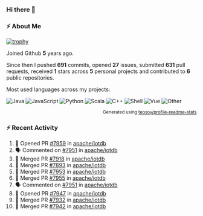 ### Hi there 👋

### :zap: About Me

[![trophy](https://github-profile-trophy.vercel.app/?username=HTHou&theme=onedark)](https://github.com/ryo-ma/github-profile-trophy)
   
Joined Github **5** years ago.

Since then I pushed **691** commits, opened **27** issues, submitted **631** pull requests, received **1** stars across **5** personal projects and contributed to **6** public repositories.

Most used languages across my projects:

![Java](https://img.shields.io/static/v1?style=flat-square&label=%E2%A0%80&color=555&labelColor=%23b07219&message=Java%EF%B8%B194.4%25)
![JavaScript](https://img.shields.io/static/v1?style=flat-square&label=%E2%A0%80&color=555&labelColor=%23f1e05a&message=JavaScript%EF%B8%B11.4%25)
![Python](https://img.shields.io/static/v1?style=flat-square&label=%E2%A0%80&color=555&labelColor=%233572A5&message=Python%EF%B8%B10.7%25)
![Scala](https://img.shields.io/static/v1?style=flat-square&label=%E2%A0%80&color=555&labelColor=%23c22d40&message=Scala%EF%B8%B10.6%25)
![C++](https://img.shields.io/static/v1?style=flat-square&label=%E2%A0%80&color=555&labelColor=%23f34b7d&message=C%2B%2B%EF%B8%B10.6%25)
![Shell](https://img.shields.io/static/v1?style=flat-square&label=%E2%A0%80&color=555&labelColor=%2389e051&message=Shell%EF%B8%B10.4%25)
![Vue](https://img.shields.io/static/v1?style=flat-square&label=%E2%A0%80&color=555&labelColor=%2341b883&message=Vue%EF%B8%B10.3%25)
![Other](https://img.shields.io/static/v1?style=flat-square&label=%E2%A0%80&color=555&labelColor=%23ededed&message=Other%EF%B8%B11.2%25)

<p align="right"><sub>Generated using <a href="https://github.com/marketplace/actions/profile-readme-stats">teoxoy/profile-readme-stats</a></sub></p>


<!--![](https://github.com/HTHou/HTHou/blob/output/github-contribution-grid-snake.svg)-->

<!--![Haonan Hou's github stats](https://github-readme-stats.vercel.app/api?username=HTHou&count_private=true&show_icons=true&theme=onedark)-->

<!--![Haonan Hou's wakatime stats](https://github-readme-stats.vercel.app/api/wakatime?username=HTHou&layout=compact&theme=onedark)-->

<!--![Top Langs](https://github-readme-stats.vercel.app/api/top-langs/?username=HTHou&theme=onedark&layout=compact)-->

### :zap: Recent Activity
<!--START_SECTION:activity-->
1. 💪 Opened PR [#7959](https://github.com/apache/iotdb/pull/7959) in [apache/iotdb](https://github.com/apache/iotdb)
2. 🗣 Commented on [#7951](https://github.com/apache/iotdb/issues/7951) in [apache/iotdb](https://github.com/apache/iotdb)
3. 🎉 Merged PR [#7918](https://github.com/apache/iotdb/pull/7918) in [apache/iotdb](https://github.com/apache/iotdb)
4. 🎉 Merged PR [#7893](https://github.com/apache/iotdb/pull/7893) in [apache/iotdb](https://github.com/apache/iotdb)
5. 🎉 Merged PR [#7953](https://github.com/apache/iotdb/pull/7953) in [apache/iotdb](https://github.com/apache/iotdb)
6. 🎉 Merged PR [#7955](https://github.com/apache/iotdb/pull/7955) in [apache/iotdb](https://github.com/apache/iotdb)
7. 🗣 Commented on [#7951](https://github.com/apache/iotdb/issues/7951) in [apache/iotdb](https://github.com/apache/iotdb)
8. 💪 Opened PR [#7947](https://github.com/apache/iotdb/pull/7947) in [apache/iotdb](https://github.com/apache/iotdb)
9. 🎉 Merged PR [#7932](https://github.com/apache/iotdb/pull/7932) in [apache/iotdb](https://github.com/apache/iotdb)
10. 🎉 Merged PR [#7942](https://github.com/apache/iotdb/pull/7942) in [apache/iotdb](https://github.com/apache/iotdb)
<!--END_SECTION:activity-->

<!--
**HTHou/HTHou** is a ✨ _special_ ✨ repository because its `README.md` (this file) appears on your GitHub profile.

Here are some ideas to get you started:

- 🔭 I’m currently working on ...
- 🌱 I’m currently learning ...
- 👯 I’m looking to collaborate on ...
- 🤔 I’m looking for help with ...
- 💬 Ask me about ...
- 📫 How to reach me: ...
- 😄 Pronouns: ...
- ⚡ Fun fact: ...
-->
